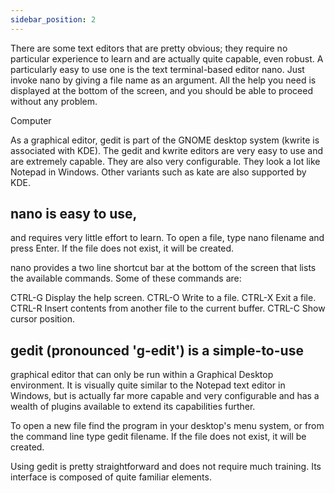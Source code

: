 ```yaml
---
sidebar_position: 2
---
```

There are some text editors that are pretty obvious; they require no particular experience to learn and are actually quite capable, even robust. A particularly easy to use one is the text terminal-based editor nano. Just invoke nano by giving a file name as an argument. All the help you need is displayed at the bottom of the screen, and you should be able to proceed without any problem.

Computer

As a graphical editor, gedit is part of the GNOME desktop system (kwrite is associated with KDE). The gedit and kwrite editors are very easy to use and are extremely capable. They are also very configurable. They look a lot like Notepad in Windows. Other variants such as kate are also supported by KDE.

## nano is easy to use,
 and requires very little effort to learn. To open a file, type nano filename and press Enter. If the file does not exist, it will be created.

nano provides a two line shortcut bar at the bottom of the screen that lists the available commands. Some of these commands are:

CTRL-G
Display the help screen.
CTRL-O
Write to a file.
CTRL-X
Exit a file.
CTRL-R
Insert contents from another file to the current buffer.
CTRL-C
Show cursor position.

## gedit (pronounced 'g-edit') is a simple-to-use 
graphical editor that can only be run within a Graphical Desktop environment. It is visually quite similar to the Notepad text editor in Windows, but is actually far more capable and very configurable and has a wealth of plugins available to extend its capabilities further.

To open a new file find the program in your desktop's menu system, or from the command line type gedit filename. If the file does not exist, it will be created.

Using gedit is pretty straightforward and does not require much training. Its interface is composed of quite familiar elements.
